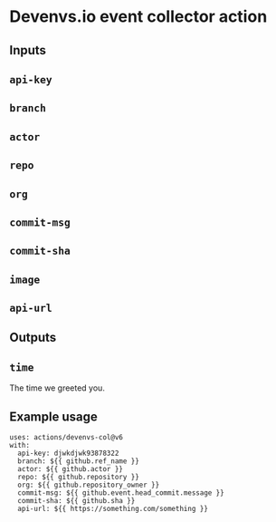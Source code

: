 # Devenvs.io event collector action

## Inputs

## `api-key`
## `branch`
## `actor`
## `repo`
## `org`
## `commit-msg`
## `commit-sha`
## `image`
## `api-url`

## Outputs

## `time`

The time we greeted you.

## Example usage

```
uses: actions/devenvs-col@v6
with:
  api-key: djwkdjwk93878322
  branch: ${{ github.ref_name }}
  actor: ${{ github.actor }}
  repo: ${{ github.repository }}
  org: ${{ github.repository_owner }}
  commit-msg: ${{ github.event.head_commit.message }}
  commit-sha: ${{ github.sha }}
  api-url: ${{ https://something.com/something }}
```
